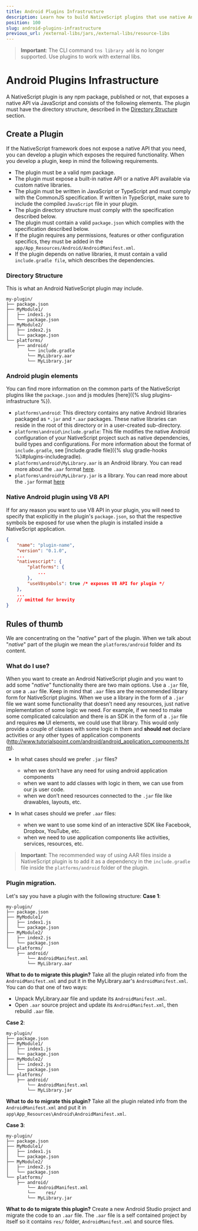 ```yaml
---
title: Android Plugins Infrastructure
description: Learn how to build NativeScript plugins that use native Android libraries, including how to structure your plugins, how to include gradle specifications, and more.
position: 100
slug: android-plugins-infrastructure
previous_url: /external-libs/jars,/external-libs/resource-libs
---
```


> **Important**: The CLI command `tns library add` is no longer supported. Use plugins to work with external libs.

# Android Plugins Infrastructure

A NativeScript plugin is any npm package, published or not, that exposes a native API via JavaScript and consists of the following elements. The plugin must have the directory structure, described in the [Directory Structure](#directory-structure) section.

## Create a Plugin

If the NativeScript framework does not expose a native API that you need, you can develop a plugin which exposes the required functionality. When you develop a plugin, keep in mind the following requirements.

* The plugin must be a valid npm package.
* The plugin must expose a built-in native API or a native API available via custom native libraries.
* The plugin must be written in JavaScript or TypeScript and must comply with the CommonJS specification. If written in TypeScript, make sure to include the compiled `JavaScript` file in your plugin.
* The plugin directory structure must comply with the specification described below.
* The plugin must contain a valid `package.json` which complies with the specification described below.
* If the plugin requires any permissions, features or other configuration specifics, they must be added in the `app/App_Resources/Android/AndroidManifest.xml`.
* If the plugin depends on native libraries, it must contain a valid `include.gradle file`, which describes the dependencies.

### Directory Structure

This is what an Android NativeScript plugin may include.

``` Shell
my-plugin/
├── package.json
├── MyModule1/
│   ├── index1.js
│   └── package.json
├── MyModule2/
│   ├── index2.js
│   └── package.json
└── platforms/
    ├── android/
        └── include.gradle
        └── MyLibrary.aar
        └── MyLibrary.jar
```

### Android plugin elements

You can find more information on the common parts of the NativeScript plugins like the `package.json` and js modules [here]({% slug plugins-infrastructure %}).

* `platforms\android`: This directory contains any native Android libraries packaged as `*.jar` and `*.aar` packages. These native libraries can reside in the root of this directory or in a user-created sub-directory.
* `platforms\android\include.gradle`: This file modifies the native Android configuration of your NativeScript project such as native dependencies, build types and configurations. For more information about the format of `include.gradle`, see [include.gradle file]({% slug gradle-hooks %}#plugins-includegradle).
* `platforms\android\MyLibrary.aar` is an Android library. You can read more about the `.aar` format [here](http://tools.android.com/tech-docs/new-build-system/aar-format).
* `platforms\android\MyLibrary.jar` is a library. You can read more about the `.jar` format [here](https://en.wikipedia.org/wiki/JAR_(file_format))

### Native Android plugin using V8 API

If for any reason you want to use V8 API in your plugin, you will need to specify that explicitly in the plugin's `package.json`, so that the respective symbols be exposed for use when the plugin is installed inside a NativeScript application.

``` JSON
{
    "name": "plugin-name",
    "version": "0.1.0",
    ...
    "nativescript": {
        "platforms": {
            ...
        },
        "useV8symbols": true /* exposes V8 API for plugin */
    },
    ...
    // omitted for brevity
}
```

## Rules of thumb

We are concentrating on the "_native_" part of the plugin. When we talk about "_native_" part of the plugin we mean the `platforms/android` folder and its content.

### What do I use?

When you want to create an Android NativeScript plugin and you want to add some "_native_" functionality there are two main options. Use a `.jar` file, or use a `.aar` file. Keep in mind that `.aar` files are the recommended library form for NativeScript plugins. When we use a library in the form of a `.jar` file we want some functionality that doesn’t need any resources, just native implementation of some logic we need. For example, if we need to make some complicated calculation and there is an SDK in the form of a `.jar` file and requires **no** UI elements, we could use that library. This would only provide a couple of classes with some logic in them and **should not** declare activities or any other types of application components (<http://www.tutorialspoint.com/android/android_application_components.htm>).

* In what cases should we prefer `.jar` files?
  + when we don’t have any need for using android application components
  + when we want to add classes with logic in them, we can use from our js user code.
  + when we don’t need resources connected to the `.jar` file like drawables, layouts, etc.

* In what cases should we prefer `.aar` files:
  + when we want to use some kind of an interactive SDK like Facebook, Dropbox, YouTube, etc.
  + when we need to use application components like activities, services, resources, etc.

> **Important**:  The recommended way of using AAR files inside a NativeScript plugin is to add it as a dependency in the `include.gradle` file inside the `platforms/android` folder of the plugin.

### Plugin migration.

Let's say you have a plugin with the following structure:
**Case 1**:

``` Shell
my-plugin/
├── package.json
├── MyModule1/
│   ├── index1.js
│   └── package.json
├── MyModule2/
│   ├── index2.js
│   └── package.json
└── platforms/
    ├── android/
        └── AndroidManifest.xml
        └── MyLibrary.aar
```

**What to do to migrate this plugin?**
Take all the plugin related info from the `AndroidManifest.xml` and put it in the MyLibrary.aar's `AndroidManifest.xml`. You can do that one of two ways:

* Unpack MyLibrary.aar file and update its `AndroidManifest.xml`.
* Open `.aar` source project and update its `AndroidManifest.xml`, then rebuild `.aar` file.

**Case 2**:

``` Shell
my-plugin/
├── package.json
├── MyModule1/
│   ├── index1.js
│   └── package.json
├── MyModule2/
│   ├── index2.js
│   └── package.json
└── platforms/
    ├── android/
        └── AndroidManifest.xml
        └── MyLibrary.jar
```

**What to do to migrate this plugin?**
Take all the plugin related info from the `AndroidManifest.xml` and put it in `app\App_Resources\Android\AndroidManifest.xml`.

**Case 3**:

``` Shell
my-plugin/
├── package.json
├── MyModule1/
│   ├── index1.js
│   └── package.json
├── MyModule2/
│   ├── index2.js
│   └── package.json
└── platforms/
    ├── android/
        └── AndroidManifest.xml
        └──    res/
        └── MyLibrary.jar
```

**What to do to migrate this plugin?**
Create a new Android Studio project and migrate the code to an `.aar` file. The `.aar` file is a self contained project by itself so it contains `res/` folder, `AndroidManifest.xml` and source files.
